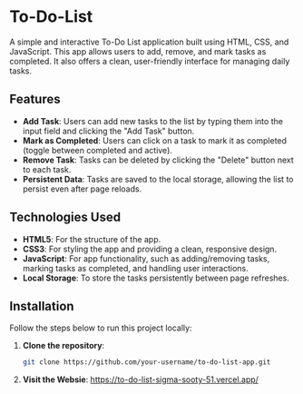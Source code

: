 # To-Do-List

A simple and interactive To-Do List application built using HTML, CSS, and JavaScript. This app allows users to add, remove, and mark tasks as completed. It also offers a clean, user-friendly interface for managing daily tasks.

## Features

- **Add Task**: Users can add new tasks to the list by typing them into the input field and clicking the "Add Task" button.
- **Mark as Completed**: Users can click on a task to mark it as completed (toggle between completed and active).
- **Remove Task**: Tasks can be deleted by clicking the "Delete" button next to each task.
- **Persistent Data**: Tasks are saved to the local storage, allowing the list to persist even after page reloads.

## Technologies Used

- **HTML5**: For the structure of the app.
- **CSS3**: For styling the app and providing a clean, responsive design.
- **JavaScript**: For app functionality, such as adding/removing tasks, marking tasks as completed, and handling user interactions.
- **Local Storage**: To store the tasks persistently between page refreshes.

## Installation

Follow the steps below to run this project locally:

1. **Clone the repository**:
   ```bash
   git clone https://github.com/your-username/to-do-list-app.git
2. **Visit the Websie**:
   https://to-do-list-sigma-sooty-51.vercel.app/
